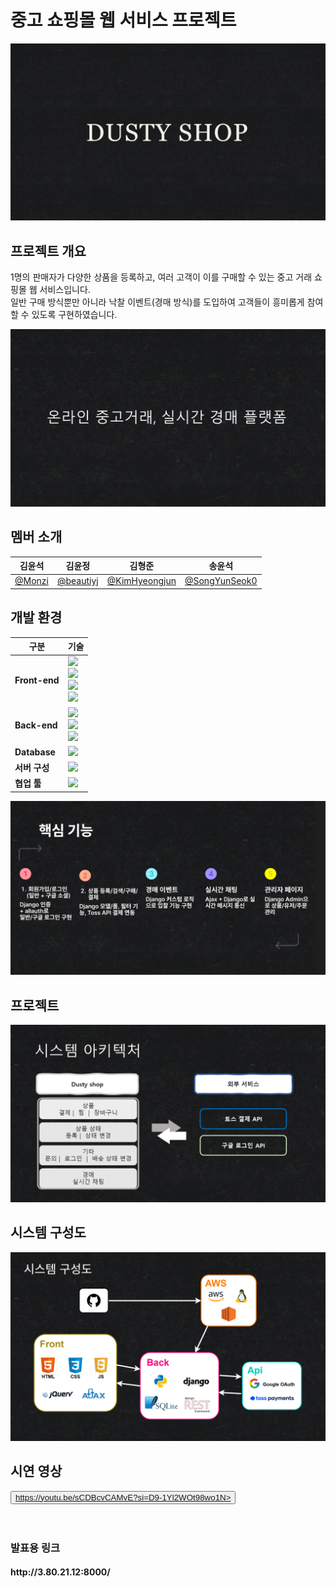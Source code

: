 <h1>중고 쇼핑몰 웹 서비스 프로젝트</h1>

![슬라이드1](ppt/슬라이드1.PNG)

<h2>프로젝트 개요</h2>
1명의 판매자가 다양한 상품을 등록하고, 여러 고객이 이를 구매할 수 있는 중고 거래 쇼핑몰 웹 서비스입니다.<br>
일반 구매 방식뿐만 아니라 낙찰 이벤트(경매 방식)를 도입하여 고객들이 흥미롭게 참여할 수 있도록 구현하였습니다.

<a style="margin-top:30px;"></a>

![슬라이드2](ppt/슬라이드2.PNG)


<a style="margin-top:100px;"></a>


<h2>멤버 소개</h2>

| **김윤석** | **김윤정** | **김형준** | **송윤석** |
| :------: | :------: | :------: | :------: |
|[ @Monzi](https://github.com/Dusty-Miller)|[ @beautiyj](https://github.com/beautiyj)|[ @KimHyeongjun](https://github.com/Ayewww)|[ @SongYunSeok0](https://github.com/SongYunSeok0/SongYunSeok0.github.io)|


<h2>개발 환경</h2>

| 구분 | 기술 |
|------|------|
| **Front-end** | <img src="https://img.shields.io/badge/HTML5-E34F26?style=flat&logo=html5&logoColor=white"/> <br> <img src="https://img.shields.io/badge/CSS3-1572B6?style=flat&logo=css3&logoColor=white"/> <br> <img src="https://img.shields.io/badge/JavaScript-F7DF1E?style=flat&logo=javascript&logoColor=black"/> <br> <img src="https://img.shields.io/badge/AJAX-0078D7?style=flat&logo=javascript&logoColor=white"/> |
| **Back-end** | <img src="https://img.shields.io/badge/Python-3776AB?style=flat&logo=python&logoColor=white"/> <br> <img src="https://img.shields.io/badge/Django-092E20?style=flat&logo=django&logoColor=white"/> <br> <img src="https://img.shields.io/badge/Django%20REST%20framework-ff1709?style=flat&logo=django&logoColor=white"/> |
| **Database** | <img src="https://img.shields.io/badge/SQLite3-003B57?style=flat&logo=sqlite&logoColor=white"/> |
| **서버 구성** | <img src="https://img.shields.io/badge/AWS%20개발%20서버-232F3E?style=flat&logo=amazonaws&logoColor=white"/> |
| **협업 툴** | <img src="https://img.shields.io/badge/GitHub-181717?style=flat&logo=github&logoColor=white"/> |



![슬라이드3](ppt/슬라이드3.png)



## 프로젝트 

![슬라이드4](ppt/슬라이드4.PNG)

## 시스템 구성도
![슬라이드5](ppt/슬라이드5.png)




## 시연 영상

<button>https://youtu.be/sCDBcvCAMvE?si=D9-1Yl2WOt98wo1N></a></button>
<br><br><br>

### 발표용 링크
<h4>http://3.80.21.12:8000/</h4>
